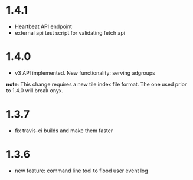 1.4.1
=====

* Heartbeat API endpoint
* external api test script for validating fetch api

1.4.0
=====

* v3 API implemented. New functionality: serving adgroups

__note__:
This change requires a new tile index file format. The one used prior to 1.4.0 will break onyx.

1.3.7
=====

* fix travis-ci builds and make them faster

1.3.6
=====

* new feature: command line tool to flood user event log
